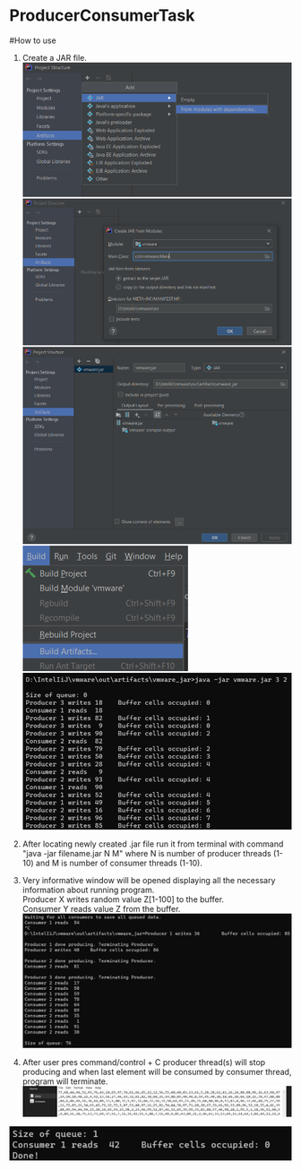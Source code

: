 # ProducerConsumerTask

#How to use

1. Create a JAR file.   
   ![img.png](photosForReadMe/img.png)
   ![img_1.png](photosForReadMe/img_1.png)
   ![img_2.png](photosForReadMe/img_2.png)
   ![img_3.png](photosForReadMe/img_3.png)
   ![img_4.png](photosForReadMe/img_4.png)
   
2. After locating newly created .jar file run it from terminal with command
   "java -jar filename.jar N M" where N is number of producer threads (1-10) and M is number of consumer threads (1-10).
   
3. Very informative window will be opened displaying all the necessary information about running program.  
Producer X writes random value Z[1-100] to the buffer.  
   Consumer Y reads value Z from the buffer.     
![img_6.png](photosForReadMe/img_6.png)
   
4. After user pres command/control + C producer thread(s) will stop producing and when last element will be consumed by consumer thread, program will terminate.
![img_8.png](photosForReadMe/img_8.png)
   
![img_9.png](photosForReadMe/img_9.png)

  
